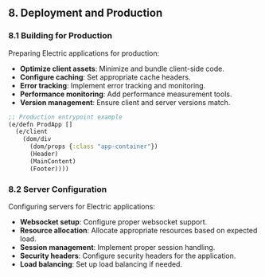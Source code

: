 ## 8. Deployment and Production

### 8.1 Building for Production

Preparing Electric applications for production:

- **Optimize client assets**: Minimize and bundle client-side code.
- **Configure caching**: Set appropriate cache headers.
- **Error tracking**: Implement error tracking and monitoring.
- **Performance monitoring**: Add performance measurement tools.
- **Version management**: Ensure client and server versions match.

```clojure
;; Production entrypoint example
(e/defn ProdApp []
  (e/client
    (dom/div
      (dom/props {:class "app-container"})
      (Header)
      (MainContent)
      (Footer))))
```

### 8.2 Server Configuration

Configuring servers for Electric applications:

- **Websocket setup**: Configure proper websocket support.
- **Resource allocation**: Allocate appropriate resources based on expected load.
- **Session management**: Implement proper session handling.
- **Security headers**: Configure security headers for the application.
- **Load balancing**: Set up load balancing if needed.

